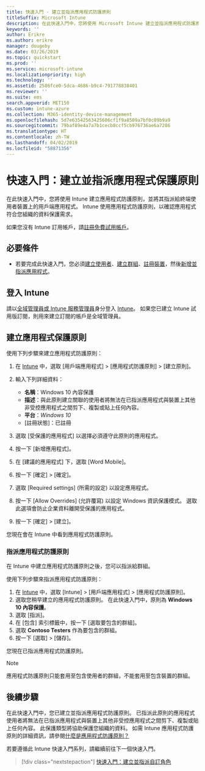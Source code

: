 ```yaml
---
title: 快速入門 - 建立並指派應用程式防護原則
titleSuffix: Microsoft Intune
description: 在此快速入門中，您將使用 Microsoft Intune 建立並指派應用程式防護原則。
keywords: ''
author: Erikre
ms.author: erikre
manager: dougeby
ms.date: 03/26/2019
ms.topic: quickstart
ms.prod: ''
ms.service: microsoft-intune
ms.localizationpriority: high
ms.technology: ''
ms.assetid: 2586fce0-5dca-4686-b9c4-791778838401
ms.reviewer: ''
ms.suite: ems
search.appverid: MET150
ms.custom: intune-azure
ms.collection: M365-identity-device-management
ms.openlocfilehash: 5d7e63542563425606cf1f9a8509a7bf0c09b9a9
ms.sourcegitcommit: 79baf89e4a7a7b1cecb8ccf5cb976736ae6a7286
ms.translationtype: HT
ms.contentlocale: zh-TW
ms.lasthandoff: 04/02/2019
ms.locfileid: "58871356"
---
```

# <a name="quickstart-create-and-assign-an-app-protection-policy"></a>快速入門：建立並指派應用程式保護原則

在此快速入門中，您將使用 Intune 建立應用程式防護原則，並將其指派給終端使用者裝置上的用戶端應用程式。 Intune 使用應用程式防護原則，以確認應用程式符合您組織的資料保護需求。

如果您沒有 Intune 訂用帳戶，請[註冊免費試用帳戶](free-trial-sign-up.md)。

## <a name="prerequisites"></a>必要條件

- 若要完成此快速入門，您必須[建立使用者](quickstart-create-user.md)、[建立群組](quickstart-create-group.md)、[註冊裝置](quickstart-setup-auto-enrollment.md)，然後[新增並指派應用程式](quickstart-add-assign-app.md)。

## <a name="sign-in-to-intune"></a>登入 Intune

請以[全域管理員或 Intune 服務管理員](users-add.md#types-of-administrators)身分登入 [Intune](https://aka.ms/intuneportal)。 如果您已建立 Intune 試用版訂閱，則用來建立訂閱的帳戶是全域管理員。

## <a name="create-an-app-protection-policy"></a>建立應用程式保護原則

使用下列步驟來建立應用程式防護原則：

1. 在 [Intune](https://aka.ms/intuneportal) 中，選取 [用戶端應用程式] > [應用程式防護原則] > [建立原則]。 
2. 輸入下列詳細資料： 

    - **名稱**：Windows 10 內容保護
    - **描述**：與此原則建立關聯的使用者將無法在已指派應用程式與裝置上其他非受控應用程式之間剪下、複製或貼上任何內容。
    - **平台**：*Windows 10*
    - [註冊狀態]：已註冊

3. 選取 [受保護的應用程式] 以選擇必須遵守此原則的應用程式。
4. 按一下 [新增應用程式]。
5. 在 [建議的應用程式] 下，選取 [Word Mobile]。
5. 按一下 [確定] > [確定]。 
6. 選取 [Required settings] \(所需的設定\) 以設定應用程式。
7. 按一下 [Allow Overrides] \(允許覆寫\) 以設定 Windows 資訊保護模式。 選取此選項會防止企業資料離開受保護的應用程式。
8. 按一下 [確定] > [建立]。

您現在會在 Intune 中看到應用程式防護原則。

### <a name="assign-the-app-protection-policy"></a>指派應用程式防護原則

在 Intune 中建立應用程式防護原則之後，您可以指派給群組。 

使用下列步驟來指派應用程式防護原則：

1.  在 [Intune](https://aka.ms/intuneportal) 中，選取 [Intune] > [用戶端應用程式] > [應用程式防護原則]。 
2.  選取您稍早建立的應用程式防護原則。 在此快速入門中，原則為 **Windows 10 內容保護**。
3.  選取 [指派]。
4.  在 [包含] 索引標籤中，按一下 [選取要包含的群組]。
5.  選取 **Contoso Testers** 作為要包含的群組。
6.  按一下 [選取] > [儲存]。 

您現在已指派應用程式防護原則。

> [!NOTE]
> 應用程式防護原則只能套用至包含使用者的群組，不能套用至包含裝置的群組。

## <a name="next-steps"></a>後續步驟

在此快速入門中，您已建立並指派應用程式防護原則。 已指派此原則的應用程式使用者將無法在已指派應用程式與裝置上其他非受控應用程式之間剪下、複製或貼上任何內容。 此保護類型將協助保護您組織的資料。 如需 Intune 應用程式防護原則的詳細資訊，請參閱[什麼是應用程式防護原則？](app-protection-policy.md)

若要遵循此 Intune 快速入門系列，請繼續前往下一個快速入門。

> [!div class="nextstepaction"]
> [快速入門：建立並指派自訂角色](quickstart-create-custom-role.md)
